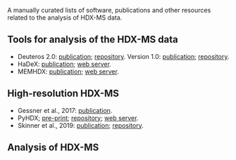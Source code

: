 A manually curated lists of software, publications and other resources related to the analysis of HDX-MS data.

## Tools for analysis of the HDX-MS data

 - Deuteros 2.0: [publication](https://doi.org/10.1093/bioinformatics/btaa677); [repository](https://github.com/andymlau/Deuteros_2.0). Version 1.0: [publication](https://doi.org/10.1093/bioinformatics/btz022); [repository](https://github.com/andymlau/Deuteros).
 - HaDeX: [publication](https://doi.org/10.1093/bioinformatics/btaa587); [web server](https://hadex.mslab-ibb.pl/).
 - MEMHDX: [publication](https://doi.org/10.1093/bioinformatics/btw420); [web server](http://memhdx.c3bi.pasteur.fr/).
 
## High-resolution HDX-MS

 - Gessner et al., 2017: [publication](https://doi.org/10.1038/s41598-017-03922-3).
 - PyHDX; [pre-print](https://doi.org/10.1101/2020.09.30.320887); [repository](https://github.com/Jhsmit/PyHDX); [web server](http://pyhdx.jhsmit.org/main).
 - Skinner et al., 2019: [publication](https://doi.org/10.1016/j.bpj.2019.02.024); [repository](https://github.com/skinnersp/exPfact).

## Analysis of HDX-MS
